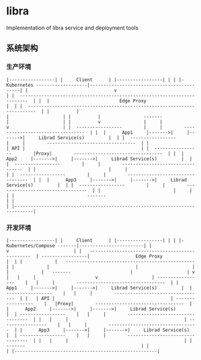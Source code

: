 # libra

Implementation of libra service and deployment tools

## 系统架构

### 生产环境

`
                        |-----------------|
                        |     Client      |
                        |-----------------|
                                 |
                                 |
|- Kubernetes -------------------|--------------------------------------------|
|                                v                                            |
|  -------------------------------------------------------------------------  |
|  |                          Edge Proxy                                   |  |
|  -------------------------------------------------------------------------  |
|          |                                             |                    |
|          |                -------                      |                    |
|          v                |     |                      v                    |
|  -----------------        |     |        ---------------------------------  |
|  |      App1     |------->|     |------->|     Librad Service(s)         |  |
|  -----------------        |     |        ---------------------------------  |
|                           | API |                                           |
|  -----------------        |Proxy|        ---------------------------------  |
|  |      App2     |------->|     |------->|     Librad Service(s)         |  |
|  -----------------        |     |        ---------------------------------  |
|                           |     |                                           |
|  -----------------        |     |        ---------------------------------  |
|  |      App3     |------->|     |------->|     Librad Service(s)         |  |
|  -----------------        |     |        ---------------------------------  |
|                           |     |                                           |
|                           -------                                           |
|                                                                             |
|-----------------------------------------------------------------------------|
`

### 开发环境

`
                                            |-----------------|
                                            |     Client      |
                                            |-----------------|
                                                     |
                                                     |
                        |- Kubernetes/Compose -------|------------------------|
                        |                            v                        |
                        |   ------------------------------------------------  |
           -----------------|                 Edge Proxy                   |  |
           |            |   ------------------------------------------------  |
           |            |                                |                    |
           |            |   -------                      |                    |
           v            |   |     |                      v                    |
   -----------------    |   |     |        ---------------------------------  |
   |      App1     |------->|     |------->|     Librad Service(s)         |  |
   -----------------    |   |     |        ---------------------------------  |
                        |   | API |                                           |
   -----------------    |   |Proxy|        ---------------------------------  |
   |      App2     |------->|     |------->|     Librad Service(s)         |  |
   -----------------    |   |     |        ---------------------------------  |
                        |   |     |                                           |
   -----------------    |   |     |        ---------------------------------  |
   |      App3     |------->|     |------->|     Librad Service(s)         |  |
   -----------------    |   |     |        ---------------------------------  |
                        |   |     |                                           |
                        |   -------                                           |
                        |                                                     |
                        |-----------------------------------------------------|
`
